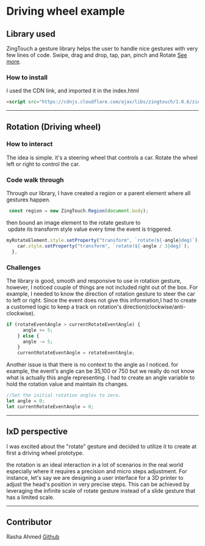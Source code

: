 # Driving wheel example

## Library used

ZingTouch a gesture library helps the user to handle nice gestures with very few lines of code. Swipe, drag and drop, tap, pan, pinch and Rotate [See more](https://zingchart.github.io/zingtouch/#gestures).

### How to install

I used the CDN link, and imported it in the index.html

```html
<script src="https://cdnjs.cloudflare.com/ajax/libs/zingtouch/1.0.6/zingtouch.min.js"></script>
```

---

## Rotation (Driving wheel)

### How to interact

The idea is simple. it's a steering wheel that controls a car. Rotate the wheel left or right to control the car.

### Code walk through

Through our library, I have created a region or a parent element where all gestures happen.

```Javascript
 const region = new ZingTouch.Region(document.body);
```

then bound an image element to the rotate gesture to  update its transform style value every time the event is triggered.

```Javascript
myRotateElement.style.setProperty("transform", `rotate(${-angle}deg)`);
    car.style.setProperty("transform", `rotate(${-angle / 3}deg)`);
  },
```

### Challenges

The library is good, smooth and responsive to use in rotation gesture, however, I noticed couple of things are not included right out of the box. For example,
I needed to know the direction of rotation gesture to steer the car to left or right. Since the event does not give this information,I had to create a customed logic to keep a track on rotation's direction(clockwise/anti-clockwise).

```Javascript
if (rotateEventAngle > currentRotateEventAngle) {
      angle += 5;
    } else {
      angle -= 5;
    }
    currentRotateEventAngle = rotateEventAngle;
```

Another issue is that there is no context to the angle as I noticed.
for example, the event's angle can be 35,100 or 750 but we really do not know what is actually this angle representing.
I had to create an angle variable to hold the rotation value and maintain its changes.

```Javascript
//Set the initial rotation angles to zero.
let angle = 0;
let currentRotateEventAngle = 0;
```

---

## IxD perspective

I was excited about the "rotate" gesture and decided to utilize it to create at first a driving wheel prototype.

the rotation is an ideal interaction in a lot of scenarios in the real world especially where it requires a precision and micro steps adjustment. For instance, let's say we are designing a user interface for a 3D printer to adjust the head's position in very precise steps. This can be achieved by leveraging the infinite scale of rotate gesture instead of a slide gesture that has a limited scale.

---

## Contributor

Rasha Ahmed [Github](https://github.com/rashahmed)
